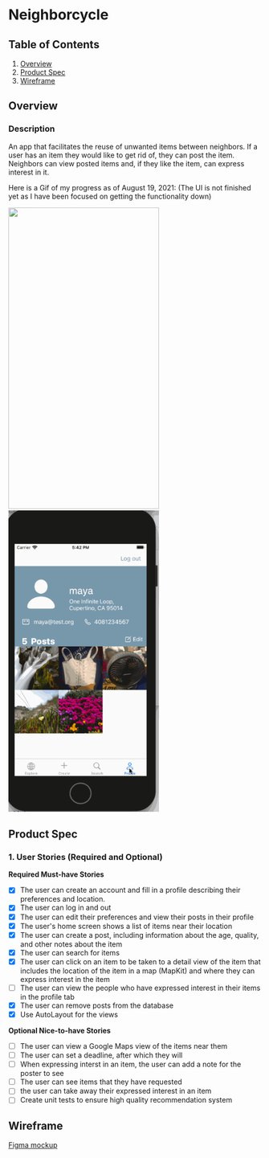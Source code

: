 # Neighborcycle

## Table of Contents
1. [Overview](#overview)
2. [Product Spec](#product-spec)
3. [Wireframe](#wireframe)

## Overview
### Description
An app that facilitates the reuse of unwanted items between neighbors. If a user has an item they would like to get rid of, they can post the item. Neighbors can view posted items and, if they like the item, can express interest in it.

Here is a Gif of my progress as of August 19, 2021:
(The UI is not finished yet as I have been focused on getting the functionality down)

<img src="neighborcycle.gif" width="300" height="600" />
<img src="neighborcycleProfile.gif" width="300" height="600" />

## Product Spec

### 1. User Stories (Required and Optional)

**Required Must-have Stories**

- [x] The user can create an account and fill in a profile describing their preferences and location.
- [x] The user can log in and out 
- [x] The user can edit their preferences and view their posts in their profile
- [x] The user's home screen shows a list of items near their location
- [x] The user can create a post, including information about the age, quality, and other notes about the item
- [x] The user can search for items
- [x] The user can click on an item to be taken to a detail view of the item that includes the location of the item in a map (MapKit) and where they can express interest in the item
- [ ] The user can view the people who have expressed interest in their items in the profile tab
- [x] The user can remove posts from the database
- [x] Use AutoLayout for the views

**Optional Nice-to-have Stories**

- [ ] The user can view a Google Maps view of the items near them
- [ ] The user can set a deadline, after which they will 
- [ ] When expressing interst in an item, the user can add a note for the poster to see
- [ ] The user can see items that they have requested
- [ ] the user can take away their expressed interest in an item
- [ ] Create unit tests to ensure high quality recommendation system

## Wireframe
[Figma mockup](https://www.figma.com/proto/4ZI7mgggnlCKpWadVqxARe/Untitled?node-id=1%3A2&scaling=scale-down&page-id=0%3A1&starting-point-node-id=1%3A2)
